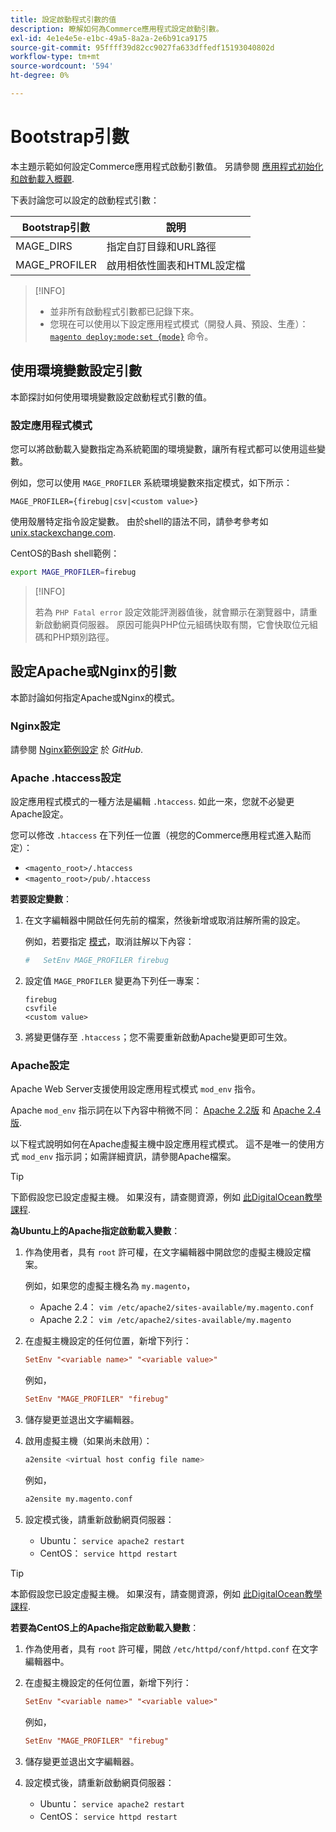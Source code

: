 ```yaml
---
title: 設定啟動程式引數的值
description: 瞭解如何為Commerce應用程式設定啟動引數。
exl-id: 4e1e4e5e-e1bc-49a5-8a2a-2e6b91ca9175
source-git-commit: 95ffff39d82cc9027fa633dffedf15193040802d
workflow-type: tm+mt
source-wordcount: '594'
ht-degree: 0%

---
```


# Bootstrap引數

本主題示範如何設定Commerce應用程式啟動引數值。 另請參閱 [應用程式初始化和啟動載入概觀](initialization.md).

下表討論您可以設定的啟動程式引數：

| Bootstrap引數 | 說明 |
| ------------------- | -------------------------------------------- |
| MAGE_DIRS | 指定自訂目錄和URL路徑 |
| MAGE_PROFILER | 啟用相依性圖表和HTML設定檔 |

>[!INFO]
>
>- 並非所有啟動程式引數都已記錄下來。
>- 您現在可以使用以下設定應用程式模式（開發人員、預設、生產）： [`magento deploy:mode:set {mode}`](../cli/set-mode.md) 命令。


## 使用環境變數設定引數

本節探討如何使用環境變數設定啟動程式引數的值。

### 設定應用程式模式

您可以將啟動載入變數指定為系統範圍的環境變數，讓所有程式都可以使用這些變數。

例如，您可以使用 `MAGE_PROFILER` 系統環境變數來指定模式，如下所示：

```terminal
MAGE_PROFILER={firebug|csv|<custom value>}
```

使用殼層特定指令設定變數。 由於shell的語法不同，請參考參考如 [unix.stackexchange.com][unix-stackx].

CentOS的Bash shell範例：

```bash
export MAGE_PROFILER=firebug
```

>[!INFO]
>
>若為 `PHP Fatal error` 設定效能評測器值後，就會顯示在瀏覽器中，請重新啟動網頁伺服器。 原因可能與PHP位元組碼快取有關，它會快取位元組碼和PHP類別路徑。

## 設定Apache或Nginx的引數

本節討論如何指定Apache或Nginx的模式。

### Nginx設定

請參閱 [Nginx範例設定] 於 _GitHub_.

### Apache .htaccess設定

設定應用程式模式的一種方法是編輯 `.htaccess`. 如此一來，您就不必變更Apache設定。

您可以修改 `.htaccess` 在下列任一位置（視您的Commerce應用程式進入點而定）：

- `<magento_root>/.htaccess`
- `<magento_root>/pub/.htaccess`

**若要設定變數**：

1. 在文字編輯器中開啟任何先前的檔案，然後新增或取消註解所需的設定。

   例如，若要指定 [模式](application-modes.md)，取消註解以下內容：

   ```conf
   #   SetEnv MAGE_PROFILER firebug
   ```

1. 設定值 `MAGE_PROFILER` 變更為下列任一專案：

   ```terminal
   firebug
   csvfile
   <custom value>
   ```

1. 將變更儲存至 `.htaccess`；您不需要重新啟動Apache變更即可生效。

### Apache設定

Apache Web Server支援使用設定應用程式模式 `mod_env` 指令。

Apache `mod_env` 指示詞在以下內容中稍微不同： [Apache 2.2版] 和 [Apache 2.4版].

以下程式說明如何在Apache虛擬主機中設定應用程式模式。 這不是唯一的使用方式 `mod_env` 指示詞；如需詳細資訊，請參閱Apache檔案。

>[!TIP]
>
>下節假設您已設定虛擬主機。 如果沒有，請查閱資源，例如 [此DigitalOcean教學課程](https://www.digitalocean.com/community/tutorials/how-to-set-up-apache-virtual-hosts-on-ubuntu-14-04-lts).

**為Ubuntu上的Apache指定啟動載入變數**：

1. 作為使用者，具有 `root` 許可權，在文字編輯器中開啟您的虛擬主機設定檔案。

   例如，如果您的虛擬主機名為 `my.magento`，

   - Apache 2.4： `vim /etc/apache2/sites-available/my.magento.conf`
   - Apache 2.2： `vim /etc/apache2/sites-available/my.magento`

1. 在虛擬主機設定的任何位置，新增下列行：

   ```conf
   SetEnv "<variable name>" "<variable value>"
   ```

   例如，

   ```conf
   SetEnv "MAGE_PROFILER" "firebug"
   ```

1. 儲存變更並退出文字編輯器。
1. 啟用虛擬主機（如果尚未啟用）：

   ```bash
   a2ensite <virtual host config file name>
   ```

   例如，

   ```bash
   a2ensite my.magento.conf
   ```

1. 設定模式後，請重新啟動網頁伺服器：

   - Ubuntu： `service apache2 restart`
   - CentOS： `service httpd restart`

>[!TIP]
>
>本節假設您已設定虛擬主機。 如果沒有，請查閱資源，例如 [此DigitalOcean教學課程](https://www.digitalocean.com/community/tutorials/how-to-set-up-apache-virtual-hosts-on-centos-6).

**若要為CentOS上的Apache指定啟動載入變數**：

1. 作為使用者，具有 `root` 許可權，開啟 `/etc/httpd/conf/httpd.conf` 在文字編輯器中。

1. 在虛擬主機設定的任何位置，新增下列行：

   ```conf
   SetEnv "<variable name>" "<variable value>"
   ```

   例如，

   ```conf
   SetEnv "MAGE_PROFILER" "firebug"
   ```

1. 儲存變更並退出文字編輯器。

1. 設定模式後，請重新啟動網頁伺服器：

   - Ubuntu： `service apache2 restart`
   - CentOS： `service httpd restart`

<!-- link definitions -->

[Apache 2.2版]: https://httpd.apache.org/docs/2.2/mod/mod_env.html#setenv
[Apache 2.4版]: https://httpd.apache.org/docs/2.4/mod/mod_env.html#setenv
[Nginx範例設定]: https://github.com/magento/magento2/blob/2.4/nginx.conf.sample#L16
[unix-stackx]: https://unix.stackexchange.com/questions/117467/how-to-permanently-set-environmental-variables
